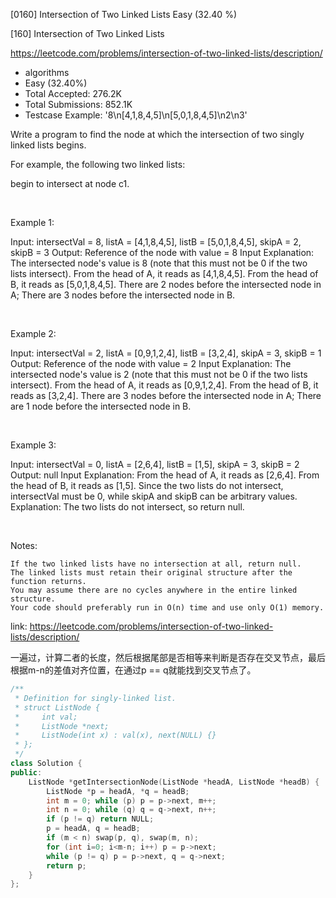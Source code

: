 [0160] Intersection of Two Linked Lists                             Easy   (32.40 %)

<!--front-->	
[160] Intersection of Two Linked Lists  

https://leetcode.com/problems/intersection-of-two-linked-lists/description/

* algorithms
* Easy (32.40%)
* Total Accepted:    276.2K
* Total Submissions: 852.1K
* Testcase Example:  '8\n[4,1,8,4,5]\n[5,0,1,8,4,5]\n2\n3'

Write a program to find the node at which the intersection of two singly linked lists begins.

For example, the following two linked lists:


begin to intersect at node c1.

 

Example 1:



Input: intersectVal = 8, listA = [4,1,8,4,5], listB = [5,0,1,8,4,5], skipA = 2, skipB = 3
Output: Reference of the node with value = 8
Input Explanation: The intersected node's value is 8 (note that this must not be 0 if the two lists intersect). From the head of A, it reads as [4,1,8,4,5]. From the head of B, it reads as [5,0,1,8,4,5]. There are 2 nodes before the intersected node in A; There are 3 nodes before the intersected node in B.

 

Example 2:



Input: intersectVal = 2, listA = [0,9,1,2,4], listB = [3,2,4], skipA = 3, skipB = 1
Output: Reference of the node with value = 2
Input Explanation: The intersected node's value is 2 (note that this must not be 0 if the two lists intersect). From the head of A, it reads as [0,9,1,2,4]. From the head of B, it reads as [3,2,4]. There are 3 nodes before the intersected node in A; There are 1 node before the intersected node in B.


 

Example 3:



Input: intersectVal = 0, listA = [2,6,4], listB = [1,5], skipA = 3, skipB = 2
Output: null
Input Explanation: From the head of A, it reads as [2,6,4]. From the head of B, it reads as [1,5]. Since the two lists do not intersect, intersectVal must be 0, while skipA and skipB can be arbitrary values.
Explanation: The two lists do not intersect, so return null.


 

Notes:


	If the two linked lists have no intersection at all, return null.
	The linked lists must retain their original structure after the function returns.
	You may assume there are no cycles anywhere in the entire linked structure.
	Your code should preferably run in O(n) time and use only O(1) memory.







<!--back-->

link: https://leetcode.com/problems/intersection-of-two-linked-lists/description/

一遍过，计算二者的长度，然后根据尾部是否相等来判断是否存在交叉节点，最后根据m-n的差值对齐位置，在通过p == q就能找到交叉节点了。

```cpp
/**
 * Definition for singly-linked list.
 * struct ListNode {
 *     int val;
 *     ListNode *next;
 *     ListNode(int x) : val(x), next(NULL) {}
 * };
 */
class Solution {
public:
    ListNode *getIntersectionNode(ListNode *headA, ListNode *headB) {
        ListNode *p = headA, *q = headB;
        int m = 0; while (p) p = p->next, m++;
        int n = 0; while (q) q = q->next, n++;
        if (p != q) return NULL;
        p = headA, q = headB;
        if (m < n) swap(p, q), swap(m, n);
        for (int i=0; i<m-n; i++) p = p->next;
        while (p != q) p = p->next, q = q->next;
        return p;
    }
};
```
